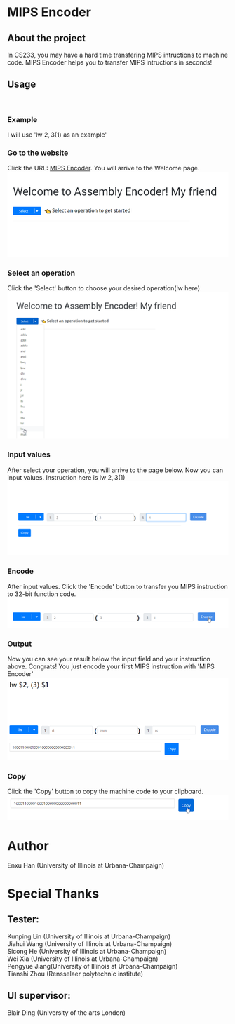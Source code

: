 # MIPS Encoder

## About the project
In CS233, you may have a hard time transfering MIPS intructions to machine code. MIPS Encoder helps you to transfer MIPS intructions in seconds!

## Usage
<br/>

### Example
I will use 'lw $2, 3($1) as an example'
<br/>

### Go to the website
Click the URL: [MIPS Encoder](https://assembly-encoder.vercel.app/). 
You will arrive to the Welcome page.
![](./demo/welcome.png)
<br/>   

### Select an operation
Click the 'Select' button to choose your desired operation(lw here)
![](./demo/operation.png)
<br/>   

### Input values
After select your operation, you will arrive to the page below. Now you can input values. Instruction here is lw $2, 3($1)
![](./demo/input.png)
<br/>      

### Encode
After input values. Click the 'Encode' button to transfer you MIPS instruction to 32-bit function code.
![](./demo/encode.png)
<br/>   

### Output
Now you can see your result below the input field and your instruction above. Congrats! You just encode your first MIPS instruction with 'MIPS Encoder'
![](./demo/output.png)
<br/>   

### Copy
Click the 'Copy' button to copy the machine code to your clipboard.
![](./demo/copy.png)
<br/>  

# Author
Enxu Han (University of Illinois at Urbana-Champaign)
<br/>
# Special Thanks

## Tester:
Kunping Lin (University of Illinois at Urbana-Champaign)
<br/>
Jiahui Wang (University of Illinois at Urbana-Champaign)
<br/>
Sicong He (University of Illinois at Urbana-Champaign)
<br/>
Wei Xia (University of Illinois at Urbana-Champaign)
<br/>
Pengyue Jiang(University of Illinois at Urbana-Champaign)
<br/>
Tianshi Zhou (Rensselaer polytechnic institute)
<br/>

## UI supervisor:
Blair Ding (University of the arts London)
